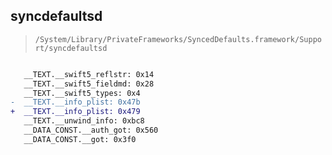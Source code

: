 ## syncdefaultsd

> `/System/Library/PrivateFrameworks/SyncedDefaults.framework/Support/syncdefaultsd`

```diff

   __TEXT.__swift5_reflstr: 0x14
   __TEXT.__swift5_fieldmd: 0x28
   __TEXT.__swift5_types: 0x4
-  __TEXT.__info_plist: 0x47b
+  __TEXT.__info_plist: 0x479
   __TEXT.__unwind_info: 0xbc8
   __DATA_CONST.__auth_got: 0x560
   __DATA_CONST.__got: 0x3f0

```
